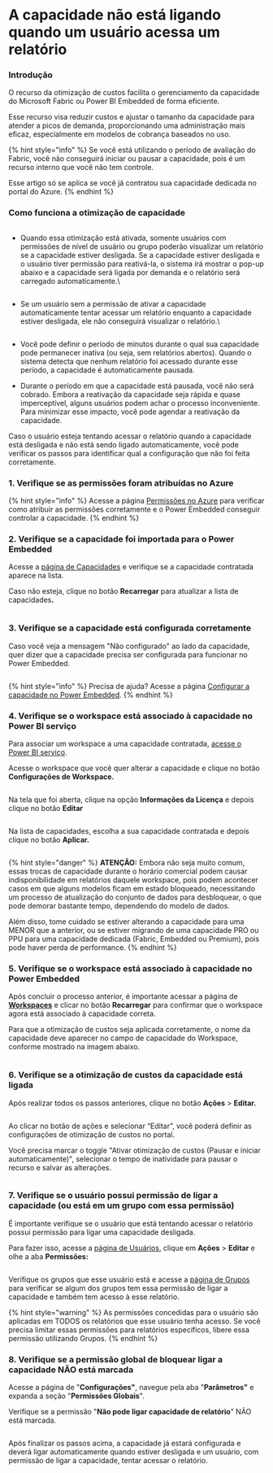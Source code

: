 # A capacidade não está ligando quando um usuário acessa um relatório

### Introdução

O recurso da otimização de custos facilita o gerenciamento da capacidade do Microsoft Fabric ou Power BI Embedded de forma eficiente.

Esse recurso visa reduzir custos e ajustar o tamanho da capacidade para atender a picos de demanda, proporcionando uma administração mais eficaz, especialmente em modelos de cobrança baseados no uso.

{% hint style="info" %}
Se você está utilizando o período de avaliação do Fabric, você não conseguirá iniciar ou pausar a capacidade, pois é um recurso interno que você não tem controle.

Esse artigo só se aplica se você já contratou sua capacidade dedicada no portal do Azure.
{% endhint %}



### Como funciona a otimização de capacidade

<figure><img src="../../.gitbook/assets/image (344).png" alt=""><figcaption></figcaption></figure>

*   Quando essa otimização está ativada, somente usuários com permissões de nível de usuário ou grupo poderão visualizar um relatório se a capacidade estiver desligada. Se a capacidade estiver desligada e o usuário tiver permissão para reativá-la, o sistema irá mostrar o pop-up abaixo e a capacidade será ligada por demanda e o relatório será carregado automaticamente.\


    <figure><img src="../../.gitbook/assets/image (342).png" alt=""><figcaption></figcaption></figure>
*   Se um usuário sem a permissão de ativar a capacidade automaticamente tentar acessar um relatório enquanto a capacidade estiver desligada, ele não conseguirá visualizar o relatório.\


    <figure><img src="../../.gitbook/assets/image (343).png" alt=""><figcaption></figcaption></figure>
* Você pode definir o período de minutos durante o qual sua capacidade pode permanecer inativa (ou seja, sem relatórios abertos). Quando o sistema detecta que nenhum relatório foi acessado durante esse período, a capacidade é automaticamente pausada.
* Durante o período em que a capacidade está pausada, você não será cobrado. Embora a reativação da capacidade seja rápida e quase imperceptível, alguns usuários podem achar o processo inconveniente. Para minimizar esse impacto, você pode agendar a reativação da capacidade.



Caso o usuário esteja tentando acessar o relatório quando a capacidade está desligada e não está sendo ligado automaticamente, você pode verificar os passos para identificar qual a configuração que não foi feita corretamente.



### 1. Verifique se as permissões foram atribuídas no Azure

{% hint style="info" %}
Acesse a página [Permissões no Azure](../../portal-de-administracao/artefatos/capacidades/permissoes-no-azure.md) para verificar como atribuir as permissões corretamente e o Power Embedded conseguir controlar a capacidade.
{% endhint %}



### 2. Verifique se a capacidade foi importada para o Power Embedded

Acesse a [página de Capacidades](https://admin.powerembedded.com.br/Capacities) e verifique se a capacidade contratada aparece na lista.

Caso não esteja, clique no botão **Recarregar** para atualizar a lista de capacidade&#x73;**.**

<figure><img src="../../.gitbook/assets/image (345).png" alt=""><figcaption></figcaption></figure>



### 3. Verifique se a capacidade está configurada corretamente

Caso você veja a mensagem "Não configurado" ao lado da capacidade, quer dizer que a capacidade precisa ser configurada para funcionar no Power Embedded.

<figure><img src="../../.gitbook/assets/image (346).png" alt=""><figcaption></figcaption></figure>

{% hint style="info" %}
Precisa de ajuda? Acesse a página [Configurar a capacidade no Power Embedded](../../portal-de-administracao/artefatos/capacidades/configurar-a-capacidade-no-power-embedded.md).
{% endhint %}



### 4. Verifique se o workspace está associado à capacidade no Power BI serviço

Para associar um workspace a uma capacidade contratada, [acesse o Power BI serviço](https://app.powerbi.com/).

Acesse o workspace que você quer alterar a capacidade e clique no botão **Configurações de Workspace.**

<figure><img src="https://docs.powerembedded.com.br/~gitbook/image?url=https%3A%2F%2F2938845060-files.gitbook.io%2F%7E%2Ffiles%2Fv0%2Fb%2Fgitbook-x-prod.appspot.com%2Fo%2Fspaces%252Ft2gQSHbraGsYbDGTmWAa%252Fuploads%252F7zIwdNTPrCDIwsccW3qJ%252Fimage.png%3Falt%3Dmedia%26token%3Decb19a94-af0f-4bdc-a8a5-513ba8e66c92&#x26;width=768&#x26;dpr=4&#x26;quality=100&#x26;sign=93b3d51f&#x26;sv=1" alt=""><figcaption></figcaption></figure>

Na tela que foi aberta, clique na opção **Informações da Licença** e depois clique no botão **Editar**

<figure><img src="https://docs.powerembedded.com.br/~gitbook/image?url=https%3A%2F%2F2938845060-files.gitbook.io%2F%7E%2Ffiles%2Fv0%2Fb%2Fgitbook-x-prod.appspot.com%2Fo%2Fspaces%252Ft2gQSHbraGsYbDGTmWAa%252Fuploads%252FOxbJxNg8FO0B5PIXdoQR%252Fimage.png%3Falt%3Dmedia%26token%3D626346e7-092d-491b-a80c-9da767b5baba&#x26;width=768&#x26;dpr=4&#x26;quality=100&#x26;sign=1274ee31&#x26;sv=1" alt=""><figcaption></figcaption></figure>

Na lista de capacidades, escolha a sua capacidade contratada e depois clique no botão **Aplicar.**

<figure><img src="https://docs.powerembedded.com.br/~gitbook/image?url=https%3A%2F%2F2938845060-files.gitbook.io%2F%7E%2Ffiles%2Fv0%2Fb%2Fgitbook-x-prod.appspot.com%2Fo%2Fspaces%252Ft2gQSHbraGsYbDGTmWAa%252Fuploads%252FjOjfaER1bIG0a2eQ0s82%252Fimage.png%3Falt%3Dmedia%26token%3D5d3ad3ab-5953-499c-a53e-2e40997f5400&#x26;width=768&#x26;dpr=4&#x26;quality=100&#x26;sign=30d59f2e&#x26;sv=1" alt=""><figcaption></figcaption></figure>

{% hint style="danger" %}
**ATENÇÃO:** Embora não seja muito comum, essas trocas de capacidade durante o horário comercial podem causar indisponibilidade em relatórios daquele workspace, pois podem acontecer casos em que alguns modelos ficam em estado bloqueado, necessitando um processo de atualização do conjunto de dados para desbloquear, o que pode demorar bastante tempo, dependendo do modelo de dados.

Além disso, tome cuidado se estiver alterando a capacidade para uma MENOR que a anterior, ou se estiver migrando de uma capacidade PRO ou PPU para uma capacidade dedicada (Fabric, Embedded ou Premium), pois pode haver perda de performance.
{% endhint %}



### 5. Verifique se o workspace está associado à capacidade no Power Embedded

Após concluir o processo anterior, é importante acessar a página de [**Workspaces**](https://admin.powerembedded.com.br/Workspaces) e clicar no botão **Recarregar** para confirmar que o workspace agora está associado à capacidade correta.

Para que a otimização de custos seja aplicada corretamente, o nome da capacidade deve aparecer no campo de capacidade do Workspace, conforme mostrado na imagem abaixo.

<figure><img src="https://docs.powerembedded.com.br/~gitbook/image?url=https%3A%2F%2F2938845060-files.gitbook.io%2F%7E%2Ffiles%2Fv0%2Fb%2Fgitbook-x-prod.appspot.com%2Fo%2Fspaces%252Ft2gQSHbraGsYbDGTmWAa%252Fuploads%252FNSlcczP2LM5K5K3D2IUv%252Fimage.png%3Falt%3Dmedia%26token%3D0473ae1a-40c5-4087-a41c-5700c1011c4a&#x26;width=768&#x26;dpr=4&#x26;quality=100&#x26;sign=70df7e8&#x26;sv=1" alt=""><figcaption></figcaption></figure>



### 6. Verifique se a otimização de custos da capacidade está ligada

Após realizar todos os passos anteriores, clique no botão **Ações** > **Editar.**

<figure><img src="../../.gitbook/assets/image (347).png" alt=""><figcaption></figcaption></figure>

Ao clicar no botão de ações e selecionar “Editar”, você poderá definir as configurações de otimização de custos no portal.

Você precisa marcar o toggle "Ativar otimização de custos (Pausar e iniciar automaticamente)", selecionar o tempo de inatividade para pausar o recurso e salvar as alterações.

<figure><img src="../../.gitbook/assets/image (348).png" alt=""><figcaption></figcaption></figure>



### 7. Verifique se o usuário possui permissão de ligar a capacidade (ou está em um grupo com essa permissão)

É importante verifique se o usuário que está tentando acessar o relatório possui permissão para ligar uma capacidade desligada.

Para fazer isso, acesse a [página de Usuários](https://admin.powerembedded.com.br/Users), clique em **Ações** > **Editar** e olhe a aba **Permissões:**

<figure><img src="../../.gitbook/assets/image (349).png" alt=""><figcaption></figcaption></figure>

Verifique os grupos que esse usuário está e acesse a [página de Grupos](https://admin.powerembedded.com.br/Groups) para verificar se algum dos grupos tem essa permissão de ligar a capacidade e também tem acesso à esse relatório.

{% hint style="warning" %}
As permissões concedidas para o usuário são aplicadas em TODOS os relatórios que esse usuário tenha acesso. Se você precisa limitar essas permissões para relatórios específicos, libere essa permissão utilizando Grupos.
{% endhint %}



### 8. Verifique se a permissão global de bloquear ligar a capacidade NÃO está marcada

Acesse a página de "**Configurações"**, navegue pela aba "**Parâmetros"** e expanda a seção "**Permissões Globais**".

Verifique se a permissão "**Não pode ligar capacidade de relatório**" NÃO está marcada.

<figure><img src="../../.gitbook/assets/image (350).png" alt=""><figcaption></figcaption></figure>



Após finalizar os passos acima, a capacidade já estará configurada e deverá ligar automaticamente quando estiver desligada e um usuário, com permissão de ligar a capacidade, tentar acessar o relatório.
